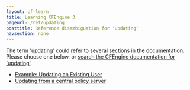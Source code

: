 ```yaml
---
layout: cf-learn
title: Learning CFEngine 3
pageurl: /ref/updating
posttitle: Reference disambiguation for 'updating'
navsection: none
---
```


The term 'updating' could refer to several sections in the documentation. Please choose one below, or
[search the CFEngine documentation for 'updating'](http://cfengine.com/docs/3.5/search.html?q=updating).

- [Example: Updating an Existing User](http://cfengine.com/docs/3.5/examples-enterprise-api-managing-users-and-roles.html#example-updating-an-existing-user)
- [Updating from a central policy server](http://cfengine.com/docs/3.5/examples-policy-updating-from-a-central-policy-server.html#updating-from-a-central-policy-server)
